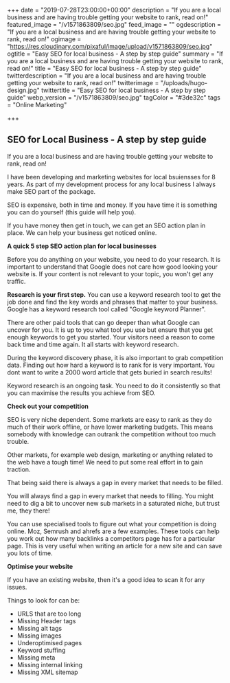 +++
date = "2019-07-28T23:00:00+00:00"
description = "If you are a local business and are having trouble getting your website to rank, read on!"
featured_image = "/v1571863809/seo.jpg"
feed_image = ""
ogdescription = "If you are a local business and are having trouble getting your website to rank, read on!"
ogimage = "https://res.cloudinary.com/pixaful/image/upload/v1571863809/seo.jpg"
ogtitle = "Easy SEO for local business - A step by step guide"
summary = "If you are a local business and are having trouble getting your website to rank, read on!"
title = "Easy SEO for local business - A step by step guide"
twitterdescription = "If you are a local business and are having trouble getting your website to rank, read on!"
twitterimage = "/uploads/hugo-design.jpg"
twittertitle = "Easy SEO for local business - A step by step guide"
webp_version = "/v1571863809/seo.jpg"
tagColor = "#3de32c"
tags = "Online Marketing"

+++

## SEO for Local Business - A step by step guide

If you are a local business and are having trouble getting your website to rank, read on!

I have been developing and marketing websites for local bsuiensses for 8 years. As part of my development process for any local business I always make SEO part of the package.

SEO is expensive, both in time and money. If you have time it is something you can do yourself (this guide will help you). 

If you have money then get in touch, we can get an SEO action plan in place. We can help your business get noticed online.

**A quick 5 step SEO action plan for local businesses**

Before you do anything on your website, you need to do your research. It is important to understand that Google does not care how good looking your website is. If your content is not relevant to your topic, you won't get any traffic. 

**Research is your first step.** You can use a keyword research tool to get the job done and find the key words and phrases that matter to your business. Google has a keyword research tool called "Google keyword Planner". 

There are other paid tools that can go deeper than what Google can uncover for you. It is up to you what tool you use but ensure that you get enough keywords to get you started. Your visitors need a reason to come back time and time again. It all starts with keyword research.

During the keyword discovery phase, it is also important to grab competition data. Finding out how hard a keyword is to rank for is very important. You dont want to write a 2000 word article that gets buried in search results!

Keyword research is an ongoing task. You need to do it consistently so that you can maximise the results you achieve from SEO.

**Check out your competition**

SEO is very niche dependent. Some markets are easy to rank as they do much of their work offline, or have lower marketing budgets. This means somebody with knowledge can outrank the competition without too much trouble.

Other markets, for example web design, marketing or anything related to the web have a tough time! We need to put some real effort in to gain traction.

That being said there is always a gap in every market that needs to be filled. 

You will always find a gap in every market that needs to filling. You might need to dig a bit to uncover new sub markets in a saturated niche, but trust me, they there!

You can use specialised tools to figure out what your competition is doing online. Moz, Semrush and ahrefs are a few examples. These tools can help you work out how many backlinks a competitors page has for a particular page. This is very useful when writing an article for a new site and can save you lots of time.

**Optimise your website**

If you have an existing website, then it's a good idea to scan it for any issues. 

Things to look for can be:

* URLS that are too long
* Missing Header tags
* Missing alt tags
* Missing images
* Underoptimised pages
* Keyword stuffing
* Missing meta
* Missing internal linking
* Missing XML sitemap

